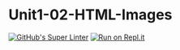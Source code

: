 # Unit1-02-HTML-Images
[![GitHub's Super Linter](https://github.com/ICD2O-Digital-Tech-JackT/Unit1-02-HTML-Images/workflows/GitHub's%20Super%20Linter/badge.svg)](https://github.com/ICD2O-Digital-Tech-JackT/Unit1-02-HTML-Images/actions)
[![Run on Repl.it](https://repl.it/badge/github/ICD2O-Digital-Tech-JackT/Unit1-02-HTML-Images)](https://repl.it/github/ICD2O-Digital-Tech-JackT/Unit1-02-HTML-Images)
